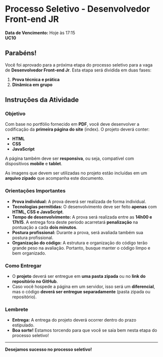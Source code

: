 # Processo Seletivo - Desenvolvedor Front-end JR

**Data de Vencimento:** Hoje às 17:15  
**UC10**

## Parabéns!

Você foi aprovado para a próxima etapa do processo seletivo para a vaga de **Desenvolvedor Front-end Jr**. Esta etapa será dividida em duas fases:

1. **Prova técnica e prática**
2. **Dinâmica em grupo**

## Instruções da Atividade

### Objetivo

Com base no portfólio fornecido em **PDF**, você deve desenvolver a codificação da **primeira página do site** (index). O projeto deverá conter:

- **HTML**
- **CSS**
- **JavaScript**

A página também deve ser **responsiva**, ou seja, compatível com dispositivos **mobile** e **tablet**.

As imagens que devem ser utilizadas no projeto estão incluídas em um **arquivo zipado** que acompanha este documento.

### Orientações Importantes

- **Prova individual:** A prova deverá ser realizada de forma individual.
- **Tecnologias permitidas:** O desenvolvimento deve ser feito **apenas** com **HTML, CSS e JavaScript**.
- **Tempo de desenvolvimento:** A prova será realizada entre as **14h00 e 17h15**. A entrega fora deste período acarretará **penalização** na pontuação a cada **dois minutos**.
- **Postura profissional:** Durante a prova, será avaliada também sua postura profissional.
- **Organização do código:** A estrutura e organização do código terão grande peso na avaliação. Portanto, busque manter o código limpo e bem organizado.
  
### Como Entregar

- O **projeto** deverá ser entregue em **uma pasta zipada** ou no **link do repositório no GitHub**.
- Caso você hospede a página em um servidor, isso será um **diferencial**, mas o código **deverá ser entregue separadamente** (pasta zipada ou repositório).

### Lembrete

- **Entrega:** A entrega do projeto deverá ocorrer dentro do prazo estipulado.
- **Boa sorte!** Estamos torcendo para que você se saia bem nesta etapa do processo seletivo!

---

**Desejamos sucesso no processo seletivo!**
